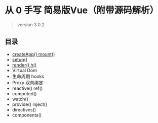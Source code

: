 # 从 0 手写 简易版Vue（附带源码解析）

> version 3.0.2

## 目录

- [createApp() mount()](https://github.com/wyh369352887/study-log/blob/master/ShareDoc/vue%E6%BA%90%E7%A0%81%E5%AD%A6%E4%B9%A0/20201105.md)
- [setup()](https://github.com/wyh369352887/study-log/blob/master/ShareDoc/vue%E6%BA%90%E7%A0%81%E5%AD%A6%E4%B9%A0/20201106.md)
- [render() h()](https://github.com/wyh369352887/study-log/blob/master/ShareDoc/vue%E6%BA%90%E7%A0%81%E5%AD%A6%E4%B9%A0/20201116.md)
- Virtual Dom
- 生命周期 hooks
- Proxy 双向绑定
- reactive() ref()
- computed()
- watch()
- provide() inject()
- directives()
- components()